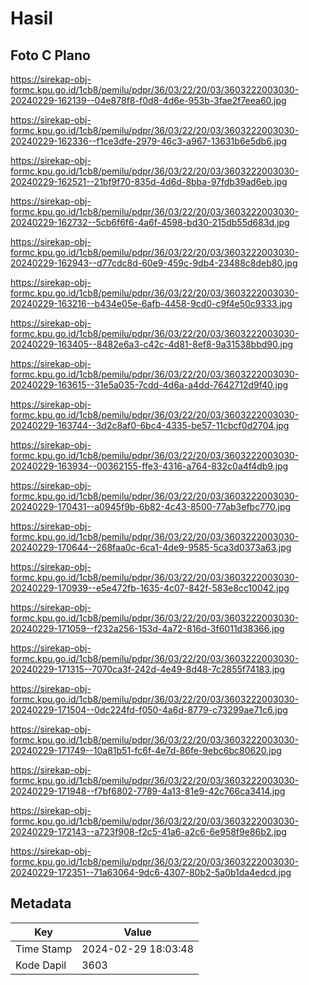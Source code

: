 # Hasil

## Foto C Plano

https://sirekap-obj-formc.kpu.go.id/1cb8/pemilu/pdpr/36/03/22/20/03/3603222003030-20240229-162139--04e878f8-f0d8-4d6e-953b-3fae2f7eea60.jpg

https://sirekap-obj-formc.kpu.go.id/1cb8/pemilu/pdpr/36/03/22/20/03/3603222003030-20240229-162336--f1ce3dfe-2979-46c3-a967-13631b6e5db6.jpg

https://sirekap-obj-formc.kpu.go.id/1cb8/pemilu/pdpr/36/03/22/20/03/3603222003030-20240229-162521--21bf9f70-835d-4d6d-8bba-97fdb39ad6eb.jpg

https://sirekap-obj-formc.kpu.go.id/1cb8/pemilu/pdpr/36/03/22/20/03/3603222003030-20240229-162732--5cb6f6f6-4a6f-4598-bd30-215db55d683d.jpg

https://sirekap-obj-formc.kpu.go.id/1cb8/pemilu/pdpr/36/03/22/20/03/3603222003030-20240229-162943--d77cdc8d-60e9-459c-9db4-23488c8deb80.jpg

https://sirekap-obj-formc.kpu.go.id/1cb8/pemilu/pdpr/36/03/22/20/03/3603222003030-20240229-163216--b434e05e-6afb-4458-9cd0-c9f4e50c9333.jpg

https://sirekap-obj-formc.kpu.go.id/1cb8/pemilu/pdpr/36/03/22/20/03/3603222003030-20240229-163405--8482e6a3-c42c-4d81-8ef8-9a31538bbd90.jpg

https://sirekap-obj-formc.kpu.go.id/1cb8/pemilu/pdpr/36/03/22/20/03/3603222003030-20240229-163615--31e5a035-7cdd-4d6a-a4dd-7642712d9f40.jpg

https://sirekap-obj-formc.kpu.go.id/1cb8/pemilu/pdpr/36/03/22/20/03/3603222003030-20240229-163744--3d2c8af0-6bc4-4335-be57-11cbcf0d2704.jpg

https://sirekap-obj-formc.kpu.go.id/1cb8/pemilu/pdpr/36/03/22/20/03/3603222003030-20240229-163934--00362155-ffe3-4316-a764-832c0a4f4db9.jpg

https://sirekap-obj-formc.kpu.go.id/1cb8/pemilu/pdpr/36/03/22/20/03/3603222003030-20240229-170431--a0945f9b-6b82-4c43-8500-77ab3efbc770.jpg

https://sirekap-obj-formc.kpu.go.id/1cb8/pemilu/pdpr/36/03/22/20/03/3603222003030-20240229-170644--268faa0c-6ca1-4de9-9585-5ca3d0373a63.jpg

https://sirekap-obj-formc.kpu.go.id/1cb8/pemilu/pdpr/36/03/22/20/03/3603222003030-20240229-170939--e5e472fb-1635-4c07-842f-583e8cc10042.jpg

https://sirekap-obj-formc.kpu.go.id/1cb8/pemilu/pdpr/36/03/22/20/03/3603222003030-20240229-171059--f232a256-153d-4a72-816d-3f6011d38366.jpg

https://sirekap-obj-formc.kpu.go.id/1cb8/pemilu/pdpr/36/03/22/20/03/3603222003030-20240229-171315--7070ca3f-242d-4e49-8d48-7c2855f74183.jpg

https://sirekap-obj-formc.kpu.go.id/1cb8/pemilu/pdpr/36/03/22/20/03/3603222003030-20240229-171504--0dc224fd-f050-4a6d-8779-c73299ae71c6.jpg

https://sirekap-obj-formc.kpu.go.id/1cb8/pemilu/pdpr/36/03/22/20/03/3603222003030-20240229-171749--10a81b51-fc6f-4e7d-86fe-9ebc6bc80620.jpg

https://sirekap-obj-formc.kpu.go.id/1cb8/pemilu/pdpr/36/03/22/20/03/3603222003030-20240229-171948--f7bf6802-7789-4a13-81e9-42c766ca3414.jpg

https://sirekap-obj-formc.kpu.go.id/1cb8/pemilu/pdpr/36/03/22/20/03/3603222003030-20240229-172143--a723f908-f2c5-41a6-a2c6-6e958f9e86b2.jpg

https://sirekap-obj-formc.kpu.go.id/1cb8/pemilu/pdpr/36/03/22/20/03/3603222003030-20240229-172351--71a63064-9dc6-4307-80b2-5a0b1da4edcd.jpg


## Metadata

| Key        | Value               |
| ---------- | ------------------- |
| Time Stamp | 2024-02-29 18:03:48 |
| Kode Dapil | 3603                |




